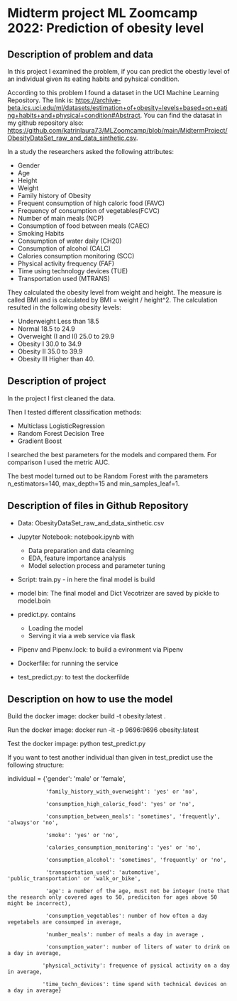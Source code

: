 # Midterm project ML Zoomcamp 2022: Prediction of obesity level

## Description of problem and data

In this project I examined the problem, if you can predict the obestiy level of an individual given its eating habits and pyhsical condition.

According to this problem I found a dataset in the UCI Machine Learning Repository. 
The link is: https://archive-beta.ics.uci.edu/ml/datasets/estimation+of+obesity+levels+based+on+eating+habits+and+physical+condition#Abstract.
You can find the datasat in my github repository also: https://github.com/katrinlaura73/MLZoomcamp/blob/main/MidtermProject/ObesityDataSet_raw_and_data_sinthetic.csv.

In a study the researchers asked the following attributes:
- Gender
- Age
- Height
- Weight
- Family history of Obesity
- Frequent consumption of high caloric food (FAVC)
- Frequency of consumption of vegetables(FCVC)
- Number of main meals (NCP)
- Consumption of food between meals (CAEC)
- Smoking Habits
- Consumption of water daily (CH20)
- Consumption of alcohol (CALC)
- Calories consumption monitoring (SCC)
- Physical activity frequency (FAF)
- Time using technology devices (TUE)
- Transportation used (MTRANS)

They calculated the obesity level from weight and height. The measure is called BMI and is calculated by BMI =  weight / height^2. 
The calculation resulted in the following obesity levels:
- Underweight Less than 18.5
- Normal 18.5 to 24.9
- Overweight (I and II) 25.0 to 29.9
- Obesity I 30.0 to 34.9
- Obesity II 35.0 to 39.9
- Obesity III Higher than 40.

## Description of project

In the project I first cleaned the data.

Then I tested different classification methods: 
- Multiclass LogisticRegression
- Random Forest Decision Tree
- Gradient Boost

I searched the best parameters for the models and compared them. For comparison I used the metric AUC.

The best model turned out to be Random Forest with the parameters n_estimators=140, max_depth=15 and min_samples_leaf=1.

## Description of files in Github Repository


- Data: ObesityDataSet_raw_and_data_sinthetic.csv

- Jupyter Notebook: notebook.ipynb with
  - Data preparation and data clearning
  - EDA, feature importance analysis
  - Model selection process and parameter tuning

- Script: train.py - in here the final model is build

- model bin: The final model and Dict Vecotrizer are saved by pickle to model.boin 

- predict.py. contains
  - Loading the model
  - Serving it via a web service via flask

- Pipenv and Pipenv.lock: to build a evironment via Pipenv

- Dockerfile: for running the service

- test_predict.py: to test the dockerfilde

## Description on how to use the model

Build the docker image: docker build -t obesity:latest .

Run the docker image: docker run -it -p 9696:9696 obesity:latest 

Test the docker impage: python test_predict.py

If you want to test another individual than given in test_predict use the following structure: 

individual = {'gender': 'male' or 'female',

                'family_history_with_overweight': 'yes' or 'no',
                
                'consumption_high_caloric_food': 'yes' or 'no',
                
                'consumption_between_meals': 'sometimes', 'frequently', 'always'or 'no',
                
                'smoke': 'yes' or 'no',
                
                'calories_consumption_monitoring': 'yes' or 'no',
                
                'consumption_alcohol': 'sometimes', 'frequently' or 'no',
                
                'transportation_used': 'automotive', 'public_transportation' or 'walk_or_bike',
                
                'age': a number of the age, must not be integer (note that the research only covered ages to 50, prediciton for ages above 50 might be incorrect),
                
                'consumption_vegetables': number of how often a day vegetabels are consumped in average,
                
                'number_meals': number of meals a day in average ,
                
                'consumption_water': number of liters of water to drink on a day in average,
               
               'physical_activity': frequence of pysical activity on a day in average,
               
               'time_techn_devices': time spend with technical devices on a day in average}

